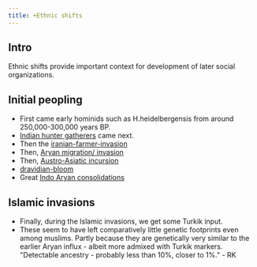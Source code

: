 ```yaml
---
title: +Ethnic shifts
---
```


## Intro
Ethnic shifts provide important context for development of later social organizations.

## Initial peopling
- First came early hominids such as H.heidelbergensis from around 250,000-300,000 years BP.
- [Indian hunter gatherers](/notes/history/paganology/indian_hunter_gatherer) came next.
- Then the [iranian-farmer-invasion](/notes/history/paganology/iranian-farmer)
- Then, [Aryan migration/ invasion](/notes/history/paganology/Aryan/indo-iranian/indo-aryan/)
- Then, [Austro-Asiatic incursion](/notes/history/paganology/austro-asiatic/orissa-invasion)
- [dravidian-bloom](/notes/history/paganology/Aryan/satem/indo-iranian/indo-aryan/Arya-invasion)
- Great [Indo Aryan consolidations](/notes/history/paganology/Aryan/satem/indo-iranian/indo-aryan/Arya-consolidation)

## Islamic invasions
- Finally, during the Islamic invasions, we get some Turkik input.
- These seem to have left comparatively little genetic footprints even among muslims. Partly because they are genetically very similar to the earlier Aryan influx - albeit more admixed with Turkik markers. "Detectable ancestry - probably less than 10%, closer to 1%." - RK
